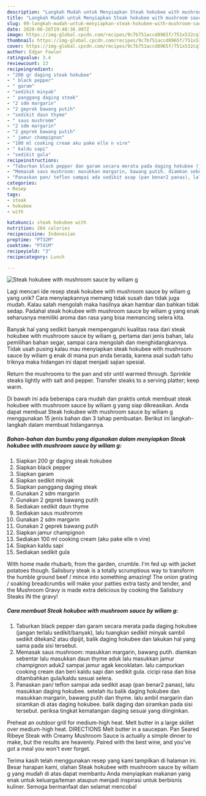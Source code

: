 ```yaml
---
description: "Langkah Mudah untuk Menyiapkan Steak hokubee with mushroom sauce by wiliam g Anti Gagal"
title: "Langkah Mudah untuk Menyiapkan Steak hokubee with mushroom sauce by wiliam g Anti Gagal"
slug: 99-langkah-mudah-untuk-menyiapkan-steak-hokubee-with-mushroom-sauce-by-wiliam-g-anti-gagal
date: 2020-06-26T19:48:36.997Z
image: https://img-global.cpcdn.com/recipes/9c7b751accd8965f/751x532cq70/steak-hokubee-with-mushroom-sauce-by-wiliam-g-foto-resep-utama.jpg
thumbnail: https://img-global.cpcdn.com/recipes/9c7b751accd8965f/751x532cq70/steak-hokubee-with-mushroom-sauce-by-wiliam-g-foto-resep-utama.jpg
cover: https://img-global.cpcdn.com/recipes/9c7b751accd8965f/751x532cq70/steak-hokubee-with-mushroom-sauce-by-wiliam-g-foto-resep-utama.jpg
author: Edgar Fowler
ratingvalue: 3.4
reviewcount: 13
recipeingredient:
- "200 gr daging steak hokubee"
- " black pepper"
- " garam"
- "sedikit minyak"
- " panggang daging steak"
- "2 sdm margarin"
- "2 geprek bawang putih"
- "sedikit daun thyme"
- " saus mushromm"
- "2 sdm margarin"
- "2 geprek bawang putih"
- " jamur champignon"
- "100 ml cooking cream aku pake elle n vire"
- " kaldu sapi"
- "sedikit gula"
recipeinstructions:
- "Taburkan black pepper dan garam secara merata pada daging hokubee (jangan terlalu sedikit/banyak), lalu tuangkan sedikit minyak sambil sedikit ditekan2 atau dipijit, balik daging hokubee dan lakukan hal yang sama pada sisi tersebut."
- "Memasak saus mushroom: masukkan margarin, bawang putih. diamkan sebentar lalu masukkan daun thyme aduk lalu masukkan jamur champignon aduk2 sampai jamur agak kecoklatan. lalu campurkan cooking cream dan beri kaldu sapi dan sedikit gula. cicipi rasa dan bisa ditambahkan gula/kaldu sesuai selera."
- "Panaskan pan/ teflon sampai ada sedikit asap (pan benar2 panas), lalu masukkan daging hokubee. setelah itu balik daging hokubee dan masukkan margarin, bawang putih dan thyme. lalu ambil margarin dan siramkan di atas daging hokubee. balik daging dan siramkan pada sisi tersebut. periksa tingkat kematangan daging sesuai yang diinginkan."
categories:
- Resep
tags:
- steak
- hokubee
- with

katakunci: steak hokubee with 
nutrition: 264 calories
recipecuisine: Indonesian
preptime: "PT32M"
cooktime: "PT41M"
recipeyield: "3"
recipecategory: Lunch

---
```



![Steak hokubee with mushroom sauce by wiliam g](https://img-global.cpcdn.com/recipes/9c7b751accd8965f/751x532cq70/steak-hokubee-with-mushroom-sauce-by-wiliam-g-foto-resep-utama.jpg)

Lagi mencari ide resep steak hokubee with mushroom sauce by wiliam g yang unik? Cara menyiapkannya memang tidak susah dan tidak juga mudah. Kalau salah mengolah maka hasilnya akan hambar dan bahkan tidak sedap. Padahal steak hokubee with mushroom sauce by wiliam g yang enak seharusnya memiliki aroma dan rasa yang bisa memancing selera kita.

Banyak hal yang sedikit banyak mempengaruhi kualitas rasa dari steak hokubee with mushroom sauce by wiliam g, pertama dari jenis bahan, lalu pemilihan bahan segar, sampai cara mengolah dan menghidangkannya. Tidak usah pusing kalau mau menyiapkan steak hokubee with mushroom sauce by wiliam g enak di mana pun anda berada, karena asal sudah tahu triknya maka hidangan ini dapat menjadi sajian spesial.

Return the mushrooms to the pan and stir until warmed through. Sprinkle steaks lightly with salt and pepper. Transfer steaks to a serving platter; keep warm.


Di bawah ini ada beberapa cara mudah dan praktis untuk membuat steak hokubee with mushroom sauce by wiliam g yang siap dikreasikan. Anda dapat membuat Steak hokubee with mushroom sauce by wiliam g menggunakan 15 jenis bahan dan 3 tahap pembuatan. Berikut ini langkah-langkah dalam membuat hidangannya.

<!--inarticleads1-->

##### Bahan-bahan dan bumbu yang digunakan dalam menyiapkan Steak hokubee with mushroom sauce by wiliam g:

1. Siapkan 200 gr daging steak hokubee
1. Siapkan  black pepper
1. Siapkan  garam
1. Siapkan sedikit minyak
1. Siapkan  panggang daging steak
1. Gunakan 2 sdm margarin
1. Gunakan 2 geprek bawang putih
1. Sediakan sedikit daun thyme
1. Sediakan  saus mushromm
1. Gunakan 2 sdm margarin
1. Gunakan 2 geprek bawang putih
1. Siapkan  jamur champignon
1. Sediakan 100 ml cooking cream (aku pake elle n vire)
1. Siapkan  kaldu sapi
1. Sediakan sedikit gula


With home made rhubarb, from the garden, crumble. I&#39;m fed up with jacket potatoes though. Salisbury steak is a totally scrumptious way to transform the humble ground beef / mince into something amazing! The onion grating / soaking breadcrumbs will make your patties extra tasty and tender, and the Mushroom Gravy is made extra delicious by cooking the Salisbury Steaks IN the gravy! 

<!--inarticleads2-->

##### Cara membuat Steak hokubee with mushroom sauce by wiliam g:

1. Taburkan black pepper dan garam secara merata pada daging hokubee (jangan terlalu sedikit/banyak), lalu tuangkan sedikit minyak sambil sedikit ditekan2 atau dipijit, balik daging hokubee dan lakukan hal yang sama pada sisi tersebut.
1. Memasak saus mushroom: masukkan margarin, bawang putih. diamkan sebentar lalu masukkan daun thyme aduk lalu masukkan jamur champignon aduk2 sampai jamur agak kecoklatan. lalu campurkan cooking cream dan beri kaldu sapi dan sedikit gula. cicipi rasa dan bisa ditambahkan gula/kaldu sesuai selera.
1. Panaskan pan/ teflon sampai ada sedikit asap (pan benar2 panas), lalu masukkan daging hokubee. setelah itu balik daging hokubee dan masukkan margarin, bawang putih dan thyme. lalu ambil margarin dan siramkan di atas daging hokubee. balik daging dan siramkan pada sisi tersebut. periksa tingkat kematangan daging sesuai yang diinginkan.


Preheat an outdoor grill for medium-high heat. Melt butter in a large skillet over medium-high heat. DIRECTIONS Melt butter in a saucepan. Pan Seared Ribeye Steak with Creamy Mushroom Sauce is actually a simple dinner to make, but the results are heavenly. Paired with the best wine, and you&#39;ve got a meal you won&#39;t ever forget. 

Terima kasih telah menggunakan resep yang kami tampilkan di halaman ini. Besar harapan kami, olahan Steak hokubee with mushroom sauce by wiliam g yang mudah di atas dapat membantu Anda menyiapkan makanan yang enak untuk keluarga/teman ataupun menjadi inspirasi untuk berbisnis kuliner. Semoga bermanfaat dan selamat mencoba!

